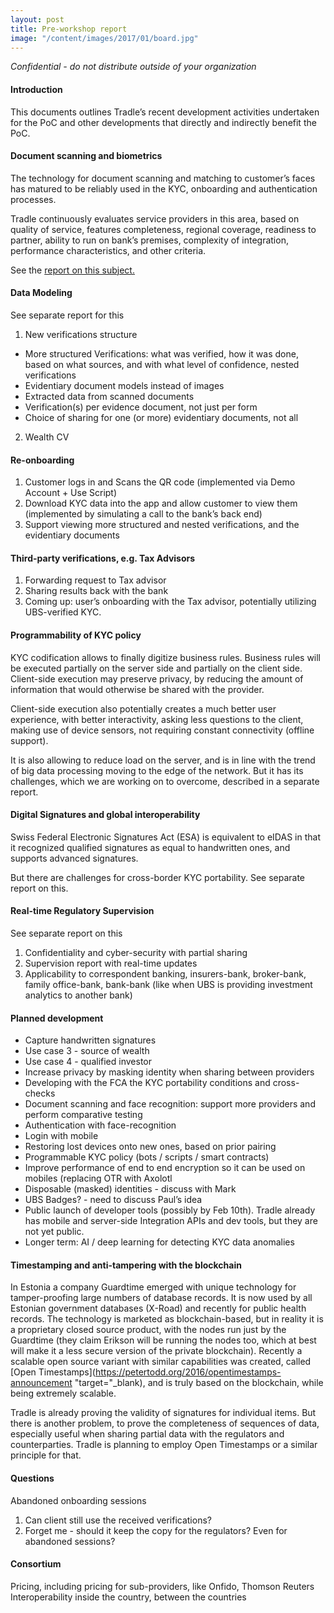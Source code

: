 ```yaml
---
layout: post
title: Pre-workshop report
image: "/content/images/2017/01/board.jpg"
---
```


*Confidential - do not distribute outside of your organization*

#### Introduction
This documents outlines Tradle’s recent development activities undertaken for the PoC and other developments that directly and indirectly benefit the PoC.
#### Document scanning and biometrics
The technology for document scanning and matching to customer’s faces has matured to be reliably used in the KYC, onboarding and authentication processes.

Tradle continuously evaluates service providers in this area, based on quality of service, features completeness, regional coverage, readiness to partner, ability to run on bank’s premises, complexity of integration, performance characteristics, and other criteria.

See the [report on this subject.](/p/c2b7c9d2-f968-40f5-adde-63e41735a2f5/)

#### Data Modeling 
See separate report for this

1. New verifications structure

 - More structured Verifications: what was verified, how it was done, based on what sources, and with what level of confidence, nested verifications
 - Evidentiary document models instead of images
 - Extracted data from scanned documents
 - Verification(s) per evidence document, not just per form
 - Choice of sharing for one (or more) evidentiary documents, not all
2. Wealth CV
#### Re-onboarding
1. Customer logs in and Scans the QR code (implemented via Demo Account + Use Script)
2. Download KYC data into the app and allow customer to view them (implemented by simulating a call to the bank’s back end)
3. Support viewing more structured and nested verifications, and the evidentiary documents
#### Third-party verifications, e.g. Tax Advisors
 1. Forwarding request to Tax advisor
 2. Sharing results back with the bank
 3. Coming up: user’s onboarding with the Tax advisor, potentially utilizing UBS-verified KYC.
#### Programmability of KYC policy
KYC codification allows to finally digitize business rules. Business rules will be executed partially on the server side and partially on the client side. Client-side execution may preserve privacy, by reducing the amount of information that would otherwise be shared with the provider. 

Client-side execution also potentially creates a much better user experience, with better interactivity, asking less questions to the client, making use of device sensors, not requiring constant connectivity (offline support). 

It is also allowing to reduce load on the server, and is in line with the trend of big data processing moving to the edge of the network. 
But it has its challenges, which we are working on to overcome, described in a separate report.
#### Digital Signatures and global interoperability 
Swiss Federal Electronic Signatures Act (ESA) is equivalent to eIDAS in that it recognized qualified signatures as equal to handwritten ones, and supports advanced signatures.

But there are challenges for cross-border KYC portability.
See separate report on this.
#### Real-time Regulatory Supervision 
See separate report on this

 1. Confidentiality and cyber-security with partial sharing
 2. Supervision report with real-time updates
 3. Applicability to correspondent banking, insurers-bank, broker-bank, family office-bank, bank-bank (like when UBS is providing investment analytics to another bank)

#### Planned development
 - Capture handwritten signatures
 - Use case 3 - source of wealth
 - Use case 4 - qualified investor
 - Increase privacy by masking identity when sharing between providers
 - Developing with the FCA the KYC portability conditions and cross-checks
 - Document scanning and face recognition: support more providers and perform comparative testing
 - Authentication with face-recognition
 - Login with mobile
 - Restoring lost devices onto new ones, based on prior pairing
 - Programmable KYC policy (bots / scripts / smart contracts)
 - Improve performance of end to end encryption so it can be used on mobiles (replacing OTR with Axolotl
 - Disposable (masked) identities - discuss with Mark
 - UBS Badges? - need to discuss Paul’s idea
 - Public launch of developer tools (possibly by Feb 10th). Tradle already has mobile and server-side Integration APIs and dev tools, but they are not yet public.
 - Longer term: AI / deep learning for detecting KYC data anomalies
#### Timestamping and anti-tampering with the blockchain
In Estonia a company Guardtime emerged with unique technology for tamper-proofing large numbers of database records. It is now used by all Estonian government databases (X-Road) and recently for public health records. The technology is marketed as blockchain-based, but in reality it is a proprietary closed source product, with the nodes run just by the Guardtime (they claim Erikson will be running the nodes too, which at best will make it a less secure version of the private blockchain). Recently a scalable open source variant with similar capabilities was created, called [Open Timestamps](https://petertodd.org/2016/opentimestamps-announcement "target="_blank), and is truly based on the blockchain, while being extremely scalable. 

Tradle is already proving the validity of signatures for individual items. But there is another problem, to prove the completeness of sequences of data, especially useful when sharing partial data with the regulators and counterparties. Tradle is planning to employ Open Timestamps or a similar principle for that.
#### Questions
Abandoned onboarding sessions

 1. Can client still use the received verifications?
 2. Forget me - should it keep the copy for the regulators? Even for abandoned sessions?

#### Consortium
Pricing, including pricing for sub-providers, like Onfido, Thomson Reuters
Interoperability inside the country, between the countries
